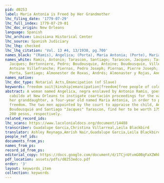 ```yaml
---
pid: d0253
label: Maria Antonia is Freed by Her Grandmother
lhc_filing_date: '1779-07-29'
lhc_full_index: 1779-07-29-01
lhc_doc_origin: New Orleans
language: Spanish
lhc_archive: Louisiana Historical Center
lhc_source: Spanish Judiciary
lhc_lhq: checked
lhc_lhq_citation: 'Vol. 13 #4, 13/1930, pg.700'
names_black: "(Ramis), Angelica; (Porta), Maria Antonia; (Porte), Maria Antonia"
names_white: Ramis, Antonio; Tarascon, Santiago; Tarascon, Jacques; Tarascon, Santiago
  Jacques; Bertonniere, Pedro; Boudousquie, Antoine; Boudousquie, Villefranche; Boudousquie,
  Antoine Villefranche; Piernas, Pedro Joseph; Piernas, Pierre Joseph; Porte, Santiago;
  Porta, Santiago; Almonester de Roxas, Andrés; Almonaster y Rojas, Andrés
names_native:
lhc_doc_type: Notarial Acts,Emancipation (of Slave)
keywords: freedom suit|kinship|emancipation|freedom|free people of color|girlhood|coartación
abstract: A woman named Angelica, negra enslaved by Antonio Ramis, goes before the
  cabildo at New Orleans to instigate coartación proceedings for the valuation of
  her granddaughter, a four-year old named Maria Antonia, in order to purchase her
  freedom. The two men appointed by the court to appraise the child, Antonio "Villefranche"
  Boudousquié and Santiago "Jacques" Tarascon, find her to be worth 175 pesos and
  200 pesos, respectively.
related_record_ids:
lhc_scans: https://www.lacolonialdocs.org/document/14488
transcriber: Guadalupe Garcia,Christina Villarreal,Leila Blackbird
translator: Ashley Reynaga,Amrish Nair,Guadalupe Garcia,Leila Blackbird
people_ref_ids:
documents_from_ps:
names_from_ps:
record_id_from_ps:
editorial_copy: https://docs.google.com/document/d/1TCjnUtvmG0BqFaXZWhbnKkfUppf5iWL0lHsr0R2eDP0/edit
pdf_location: assets/pdfs/d0253edco.pdf
order: '3'
layout: keywords_item
collection: keywords
---
```

